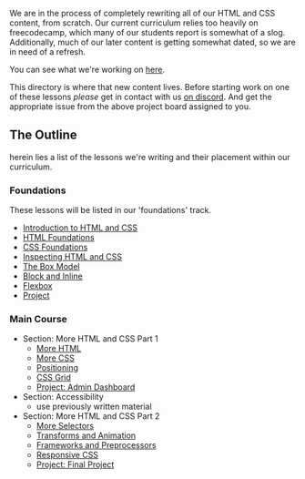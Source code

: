 We are in the process of completely rewriting all of our HTML and CSS content, from scratch.  Our current curriculum relies too heavily on freecodecamp, which many of our students report is somewhat of a slog.  Additionally, much of our later content is getting somewhat dated, so we are in need of a refresh.

You can see what we're working on [here](https://github.com/TheOdinProject/top-meta/projects/2).

This directory is where that new content lives.  Before starting work on one of these lessons _please_ get in contact with us [on discord](https://discord.gg/fbFCkYabZB). And get the appropriate issue from the above project board assigned to you.

## The Outline
herein lies a list of the lessons we're writing and their placement within our curriculum.

### Foundations
These lessons will be listed in our 'foundations' track.

- [Introduction to HTML and CSS](./foundations/intro-to-html-css.md)
- [HTML Foundations](./foundations/html-foundations.md)
- [CSS Foundations](./foundations/css)
- [Inspecting HTML and CSS](./foundations/inspecting-html-and-css.md)
- [The Box Model](./foundations/the-box-model/the-box-model.md)
- [Block and Inline](./foundations/block-and-inline.md)
- [Flexbox](./foundations/flexbox.md)
- [Project](./foundations/html-css-foundations-project.md)

### Main Course

- Section: More HTML and CSS Part 1
  - [More HTML](./main-course/more-html.md)
  - [More CSS](./main-course/more-css.md)
  - [Positioning](./main-course/positioning.md)
  - [CSS Grid](./main-course/grid.md)
  - [Project: Admin Dashboard](./main-course/project-admin-dashboard.md)
- Section: Accessibility
  - use previously written material
- Section: More HTML and CSS Part 2 
  - [More Selectors](./main-course/selectors.md)
  - [Transforms and Animation](./main-course/transforms-animation.md)
  - [Frameworks and Preprocessors](./main-course/frameworks-preprocessors.md)
  - [Responsive CSS](./main-course/responsive-css.md)
  - [Project: Final Project](./main-course/final-project.md)